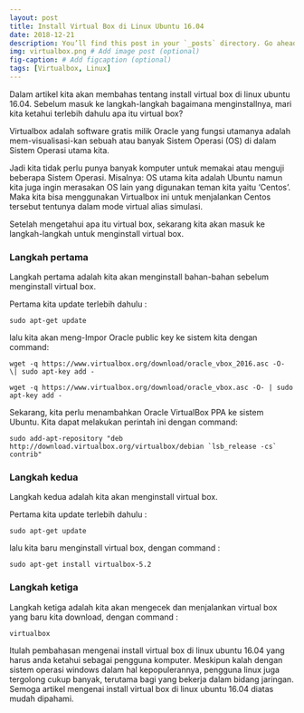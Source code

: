 ```yaml
---
layout: post 
title: Install Virtual Box di Linux Ubuntu 16.04
date: 2018-12-21
description: You’ll find this post in your `_posts` directory. Go ahead and edit it and re-build the site to see your changes. # Add post description (optional)
img: virtualbox.png # Add image post (optional)
fig-caption: # Add figcaption (optional)
tags: [Virtualbox, Linux]
---
```


Dalam artikel kita akan membahas tentang install virtual box di linux ubuntu 16.04. Sebelum masuk ke langkah-langkah bagaimana menginstallnya, mari kita ketahui terlebih dahulu apa itu virtual box?

Virtualbox adalah software gratis milik Oracle yang fungsi utamanya adalah mem-visualisasi-kan sebuah atau banyak Sistem Operasi (OS) di dalam Sistem Operasi utama kita.

Jadi kita tidak perlu punya banyak komputer untuk memakai atau menguji beberapa Sistem Operasi. Misalnya: OS utama kita adalah Ubuntu namun kita juga ingin merasakan OS lain yang digunakan teman kita yaitu ‘Centos’. Maka kita bisa menggunakan Virtualbox ini untuk menjalankan Centos tersebut tentunya dalam mode virtual alias simulasi.

Setelah mengetahui apa itu virtual box, sekarang kita akan masuk ke langkah-langkah untuk menginstall virtual box.

### Langkah pertama
Langkah pertama adalah kita akan menginstall bahan-bahan sebelum menginstall virtual box.

Pertama kita update terlebih dahulu :

	sudo apt-get update

lalu kita akan meng-Impor Oracle public key ke sistem kita dengan command:

	wget -q https://www.virtualbox.org/download/oracle_vbox_2016.asc -O- \| sudo apt-key add -

	wget -q https://www.virtualbox.org/download/oracle_vbox.asc -O- | sudo apt-key add -

Sekarang, kita perlu menambahkan Oracle VirtualBox PPA ke sistem Ubuntu. Kita dapat melakukan perintah ini dengan command:

	sudo add-apt-repository "deb http://download.virtualbox.org/virtualbox/debian `lsb_release -cs` contrib"

### Langkah kedua
Langkah kedua adalah kita akan menginstall virtual box.

Pertama kita update terlebih dahulu :

	sudo apt-get update

lalu kita baru menginstall virtual box, dengan command :

	sudo apt-get install virtualbox-5.2

### Langkah ketiga
Langkah ketiga adalah kita akan mengecek dan menjalankan virtual box yang baru kita download, dengan command :

	virtualbox

Itulah pembahasan mengenai install virtual box di linux ubuntu 16.04 yang harus anda ketahui sebagai pengguna komputer. Meskipun kalah dengan sistem operasi windows dalam hal kepopulerannya, pengguna linux juga tergolong cukup banyak, terutama bagi yang bekerja dalam bidang jaringan. Semoga artikel mengenai install virtual box di linux ubuntu 16.04 diatas mudah dipahami.